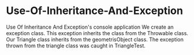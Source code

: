 # Use-Of-Inheritance-And-Exception
Use Of Inheritance And Exception's console application
We create an exception class. This exception inherits the class from the Throwable class. 
Our Triangle class inherits from the geometrisObject class. 
The exception thrown from the triangle class was caught in TriangleTest.
